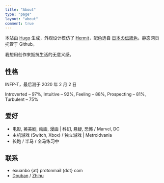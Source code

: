```yaml
---
title: "About"
type: "page"
layout: "about"
comment: true
---
```


本站由 [Hugo](https://gohugo.io/) 生成，外观设计模仿了 [Hermit](https://hugo-theme-hermit.netlify.com/)，配色选自 [日本の伝統色](https://nipponcolors.com/)，静态网页托管于 Github。

我想用创作来抵抗生活的无意义感。

## 性格

INFP-T，最后测于 2020 年 2 月 2 日

Introverted – 97%, Intuitive – 92%, Feeling – 88%, Prospecting – 81%, Turbulent – 75%

## 爱好

- 电影, 英美剧, 动画, 漫画 | 科幻, 悬疑, 恐怖 / Marvel, DC
- 主机游戏 (Switch, Xbox) / 独立游戏 | Metroidvania
- 长跑 / 半马 / 全马练习中

## 联系

- exuanbo {at} protonmail {dot} com
- [Douban](https://www.douban.com/people/121508967/) / [Zhihu](https://www.zhihu.com/people/cheng-xuan-bo-55-47)
